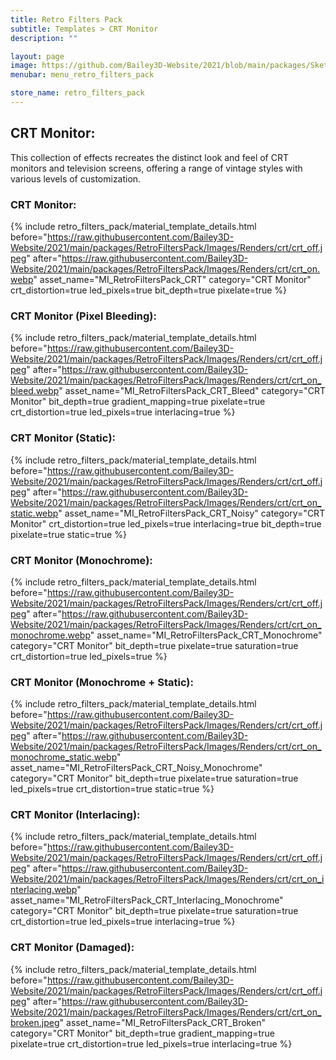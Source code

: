 ```yaml
---
title: Retro Filters Pack
subtitle: Templates > CRT Monitor
description: ""

layout: page
image: https://github.com/Bailey3D-Website/2021/blob/main/packages/SketchIt/banner.png?raw=true
menubar: menu_retro_filters_pack

store_name: retro_filters_pack
---
```

## **CRT Monitor:**
<section id="crt_monitor"/>
This collection of effects recreates the distinct look and feel of CRT monitors and television screens, offering a range of vintage styles with various levels of customization.

### **CRT Monitor:**

{% include retro_filters_pack/material_template_details.html
    before="https://raw.githubusercontent.com/Bailey3D-Website/2021/main/packages/RetroFiltersPack/Images/Renders/crt/crt_off.jpeg"
    after="https://raw.githubusercontent.com/Bailey3D-Website/2021/main/packages/RetroFiltersPack/Images/Renders/crt/crt_on.webp"
    asset_name="MI_RetroFiltersPack_CRT"
    category="CRT Monitor"
    crt_distortion=true
    led_pixels=true
    bit_depth=true
    pixelate=true
%}

### **CRT Monitor (Pixel Bleeding):**

{% include retro_filters_pack/material_template_details.html
    before="https://raw.githubusercontent.com/Bailey3D-Website/2021/main/packages/RetroFiltersPack/Images/Renders/crt/crt_off.jpeg"
    after="https://raw.githubusercontent.com/Bailey3D-Website/2021/main/packages/RetroFiltersPack/Images/Renders/crt/crt_on_bleed.webp"
    asset_name="MI_RetroFiltersPack_CRT_Bleed"
    category="CRT Monitor"
    bit_depth=true
    gradient_mapping=true
    pixelate=true
    crt_distortion=true
    led_pixels=true
    interlacing=true
%}

### **CRT Monitor (Static):**

{% include retro_filters_pack/material_template_details.html
    before="https://raw.githubusercontent.com/Bailey3D-Website/2021/main/packages/RetroFiltersPack/Images/Renders/crt/crt_off.jpeg"
    after="https://raw.githubusercontent.com/Bailey3D-Website/2021/main/packages/RetroFiltersPack/Images/Renders/crt/crt_on_static.webp"
    asset_name="MI_RetroFiltersPack_CRT_Noisy"
    category="CRT Monitor"
    crt_distortion=true
    led_pixels=true
    interlacing=true
    bit_depth=true
    pixelate=true
    static=true
%}

### **CRT Monitor (Monochrome):**

{% include retro_filters_pack/material_template_details.html
    before="https://raw.githubusercontent.com/Bailey3D-Website/2021/main/packages/RetroFiltersPack/Images/Renders/crt/crt_off.jpeg"
    after="https://raw.githubusercontent.com/Bailey3D-Website/2021/main/packages/RetroFiltersPack/Images/Renders/crt/crt_on_monochrome.webp"
    asset_name="MI_RetroFiltersPack_CRT_Monochrome"
    category="CRT Monitor"
    bit_depth=true
    pixelate=true
    saturation=true
    crt_distortion=true
    led_pixels=true
%}

### **CRT Monitor (Monochrome + Static):**

{% include retro_filters_pack/material_template_details.html
    before="https://raw.githubusercontent.com/Bailey3D-Website/2021/main/packages/RetroFiltersPack/Images/Renders/crt/crt_off.jpeg"
    after="https://raw.githubusercontent.com/Bailey3D-Website/2021/main/packages/RetroFiltersPack/Images/Renders/crt/crt_on_monochrome_static.webp"
    asset_name="MI_RetroFiltersPack_CRT_Noisy_Monochrome"
    category="CRT Monitor"
    bit_depth=true
    pixelate=true
    saturation=true
    led_pixels=true
    crt_distortion=true
    static=true
%}

### **CRT Monitor (Interlacing):**

{% include retro_filters_pack/material_template_details.html
    before="https://raw.githubusercontent.com/Bailey3D-Website/2021/main/packages/RetroFiltersPack/Images/Renders/crt/crt_off.jpeg"
    after="https://raw.githubusercontent.com/Bailey3D-Website/2021/main/packages/RetroFiltersPack/Images/Renders/crt/crt_on_interlacing.webp"
    asset_name="MI_RetroFiltersPack_CRT_Interlacing_Monochrome"
    category="CRT Monitor"
    bit_depth=true
    pixelate=true
    saturation=true
    crt_distortion=true
    led_pixels=true
    interlacing=true
%}

### **CRT Monitor (Damaged):**

{% include retro_filters_pack/material_template_details.html
    before="https://raw.githubusercontent.com/Bailey3D-Website/2021/main/packages/RetroFiltersPack/Images/Renders/crt/crt_off.jpeg"
    after="https://raw.githubusercontent.com/Bailey3D-Website/2021/main/packages/RetroFiltersPack/Images/Renders/crt/crt_on_broken.jpeg"
    asset_name="MI_RetroFiltersPack_CRT_Broken"
    category="CRT Monitor"
    bit_depth=true
    gradient_mapping=true
    pixelate=true
    crt_distortion=true
    led_pixels=true
    interlacing=true
%}
